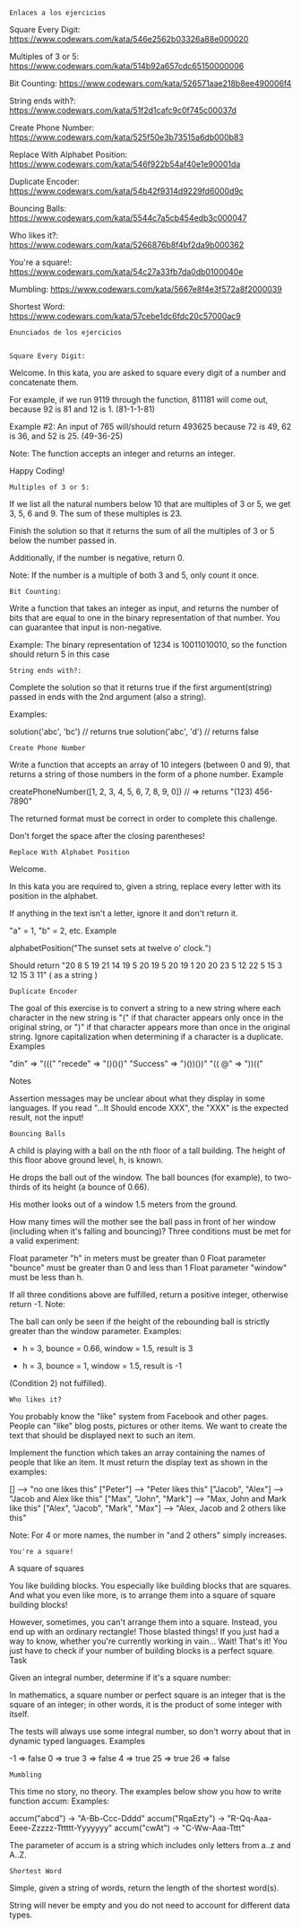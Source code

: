     Enlaces a los ejercicios
 
Square Every Digit: https://www.codewars.com/kata/546e2562b03326a88e000020

Multiples of 3 or 5: https://www.codewars.com/kata/514b92a657cdc65150000006

Bit Counting: https://www.codewars.com/kata/526571aae218b8ee490006f4

String ends with?: https://www.codewars.com/kata/51f2d1cafc9c0f745c00037d

Create Phone Number: https://www.codewars.com/kata/525f50e3b73515a6db000b83

Replace With Alphabet Position: https://www.codewars.com/kata/546f922b54af40e1e90001da

Duplicate Encoder: https://www.codewars.com/kata/54b42f9314d9229fd6000d9c

Bouncing Balls: https://www.codewars.com/kata/5544c7a5cb454edb3c000047

Who likes it?: https://www.codewars.com/kata/5266876b8f4bf2da9b000362

You're a square!: https://www.codewars.com/kata/54c27a33fb7da0db0100040e

Mumbling: https://www.codewars.com/kata/5667e8f4e3f572a8f2000039

Shortest Word: https://www.codewars.com/kata/57cebe1dc6fdc20c57000ac9


    Enunciados de los ejercicios


    Square Every Digit:

Welcome. In this kata, you are asked to square every digit of a number and concatenate them.

For example, if we run 9119 through the function, 811181 will come out, because 92 is 81 and 12 is 1. (81-1-1-81)

Example #2: An input of 765 will/should return 493625 because 72 is 49, 62 is 36, and 52 is 25. (49-36-25)

Note: The function accepts an integer and returns an integer.

Happy Coding!


    Multiples of 3 or 5:

If we list all the natural numbers below 10 that are multiples of 3 or 5, we get 3, 5, 6 and 9. The sum of these multiples is 23.

Finish the solution so that it returns the sum of all the multiples of 3 or 5 below the number passed in.

Additionally, if the number is negative, return 0.

Note: If the number is a multiple of both 3 and 5, only count it once.


    Bit Counting:

Write a function that takes an integer as input, and returns the number of bits that are equal to one in the binary representation of that number. You can guarantee that input is non-negative.

Example: The binary representation of 1234 is 10011010010, so the function should return 5 in this case

    String ends with?:

Complete the solution so that it returns true if the first argument(string) passed in ends with the 2nd argument (also a string).

Examples:

solution('abc', 'bc') // returns true
solution('abc', 'd') // returns false


    Create Phone Number

Write a function that accepts an array of 10 integers (between 0 and 9), that returns a string of those numbers in the form of a phone number.
Example

createPhoneNumber([1, 2, 3, 4, 5, 6, 7, 8, 9, 0]) // => returns "(123) 456-7890"

The returned format must be correct in order to complete this challenge.

Don't forget the space after the closing parentheses!


    Replace With Alphabet Position

Welcome.

In this kata you are required to, given a string, replace every letter with its position in the alphabet.

If anything in the text isn't a letter, ignore it and don't return it.

"a" = 1, "b" = 2, etc.
Example

alphabetPosition("The sunset sets at twelve o' clock.")

Should return "20 8 5 19 21 14 19 5 20 19 5 20 19 1 20 20 23 5 12 22 5 15 3 12 15 3 11" ( as a string )


    Duplicate Encoder

The goal of this exercise is to convert a string to a new string where each character in the new string is "(" if that character appears only once in the original string, or ")" if that character appears more than once in the original string. Ignore capitalization when determining if a character is a duplicate.
Examples

"din"      =>  "((("
"recede"   =>  "()()()"
"Success"  =>  ")())())"
"(( @"     =>  "))((" 

Notes

Assertion messages may be unclear about what they display in some languages. If you read "...It Should encode XXX", the "XXX" is the expected result, not the input!


    Bouncing Balls

A child is playing with a ball on the nth floor of a tall building. The height of this floor above ground level, h, is known.

He drops the ball out of the window. The ball bounces (for example), to two-thirds of its height (a bounce of 0.66).

His mother looks out of a window 1.5 meters from the ground.

How many times will the mother see the ball pass in front of her window (including when it's falling and bouncing)?
Three conditions must be met for a valid experiment:

Float parameter "h" in meters must be greater than 0
Float parameter "bounce" must be greater than 0 and less than 1
Float parameter "window" must be less than h.

If all three conditions above are fulfilled, return a positive integer, otherwise return -1.
Note:

The ball can only be seen if the height of the rebounding ball is strictly greater than the window parameter.
Examples:

- h = 3, bounce = 0.66, window = 1.5, result is 3

- h = 3, bounce = 1, window = 1.5, result is -1 

(Condition 2) not fulfilled).


    Who likes it?

You probably know the "like" system from Facebook and other pages. People can "like" blog posts, pictures or other items. We want to create the text that should be displayed next to such an item.

Implement the function which takes an array containing the names of people that like an item. It must return the display text as shown in the examples:

[]                                -->  "no one likes this"
["Peter"]                         -->  "Peter likes this"
["Jacob", "Alex"]                 -->  "Jacob and Alex like this"
["Max", "John", "Mark"]           -->  "Max, John and Mark like this"
["Alex", "Jacob", "Mark", "Max"]  -->  "Alex, Jacob and 2 others like this"

Note: For 4 or more names, the number in "and 2 others" simply increases.


    You're a square!

A square of squares

You like building blocks. You especially like building blocks that are squares. And what you even like more, is to arrange them into a square of square building blocks!

However, sometimes, you can't arrange them into a square. Instead, you end up with an ordinary rectangle! Those blasted things! If you just had a way to know, whether you're currently working in vain… Wait! That's it! You just have to check if your number of building blocks is a perfect square.
Task

Given an integral number, determine if it's a square number:

In mathematics, a square number or perfect square is an integer that is the square of an integer; in other words, it is the product of some integer with itself.

The tests will always use some integral number, so don't worry about that in dynamic typed languages.
Examples

-1  =>  false
 0  =>  true
 3  =>  false
 4  =>  true
25  =>  true
26  =>  false


    Mumbling

This time no story, no theory. The examples below show you how to write function accum:
Examples:

accum("abcd") -> "A-Bb-Ccc-Dddd"
accum("RqaEzty") -> "R-Qq-Aaa-Eeee-Zzzzz-Tttttt-Yyyyyyy"
accum("cwAt") -> "C-Ww-Aaa-Tttt"

The parameter of accum is a string which includes only letters from a..z and A..Z.


    Shortest Word

Simple, given a string of words, return the length of the shortest word(s).

String will never be empty and you do not need to account for different data types.
